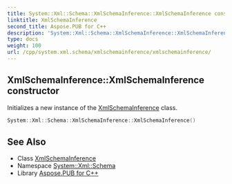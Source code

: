 ```yaml
---
title: System::Xml::Schema::XmlSchemaInference::XmlSchemaInference constructor
linktitle: XmlSchemaInference
second_title: Aspose.PUB for C++
description: 'System::Xml::Schema::XmlSchemaInference::XmlSchemaInference constructor. Initializes a new instance of the XmlSchemaInference class in C++.'
type: docs
weight: 100
url: /cpp/system.xml.schema/xmlschemainference/xmlschemainference/
---
```

## XmlSchemaInference::XmlSchemaInference constructor


Initializes a new instance of the [XmlSchemaInference](../) class.

```cpp
System::Xml::Schema::XmlSchemaInference::XmlSchemaInference()
```

## See Also

* Class [XmlSchemaInference](../)
* Namespace [System::Xml::Schema](../../)
* Library [Aspose.PUB for C++](../../../)
